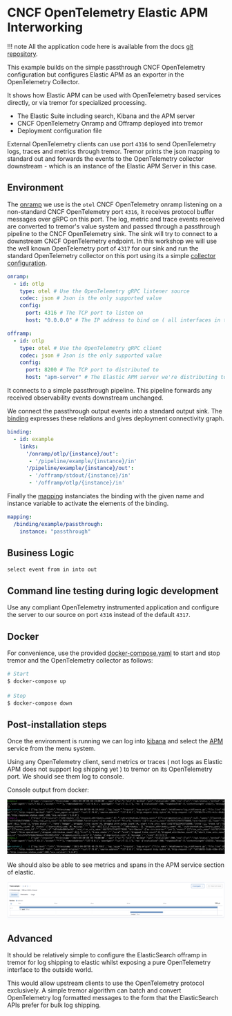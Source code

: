 # CNCF OpenTelemetry Elastic APM Interworking

!!! note
    All the application code here is available from the docs [git repository](https://github.com/tremor-rs/tremor-www-docs/tree/main/docs/workshop/examples/44_otel_elastic_apm).

This example builds on the simple passthrough CNCF OpenTelemetry
configuration but configures Elastic APM as an exporter in the
OpenTelemetry Collector.

It shows how Elastic APM can be used with OpenTelemetry based services directly, or via
tremor for specialized processing.

* The Elastic Suite including search, Kibana and the APM server
* CNCF OpenTelemetry Onramp and Offramp deployed into tremor
* Deployment configuration file

External OpenTelemetry clients can use port `4316` to send OpenTelemetry logs, traces and metrics
through tremor. Tremor prints the json mapping to standard out and forwards the events to the
OpenTelemetry collector downstream - which is an instance of the Elastic APM Server in this case.

## Environment

The [onramp](etc/tremor/config/00_ramps.yaml) we use is the `otel` CNCF OpenTelemetry onramp listening on a non-standard CNCF OpenTelemetry port `4316`, it receives protocol buffer messages over gRPC on this port. The log, metric and trace events received are converted to tremor's value system and passed through a passthrough pipeline to the CNCF OpenTelemetry sink. The sink will try to connect to a downstream CNCF OpenTelemetry endpoint. In this workshop we will use the well known OpenTelemetry port of `4317` for our sink and run the standard OpenTelemetry collector on this port using its a simple [collector configuration](etc/otel/collector.yaml).

```yaml
onramp:
  - id: otlp
    type: otel # Use the OpenTelemetry gRPC listener source
    codec: json # Json is the only supported value
    config:
      port: 4316 # The TCP port to listen on
      host: "0.0.0.0" # The IP address to bind on ( all interfaces in this case )
```

```yaml
offramp:
  - id: otlp
    type: otel # Use the OpenTelemetry gRPC client
    codec: json # Json is the only supported value
    config:
      port: 8200 # The TCP port to distributed to
      host: "apm-server" # The Elastic APM server we're distributing to
```

It connects to a simple passthrough pipeline. This pipeline forwards any received
observability events downstream unchanged.

We connect the passthrough output events into a standard output sink.
The [binding](./etc/tremor/config/01_binding.yaml) expresses these relations and gives deployment connectivity graph.

```yaml
binding:
  - id: example
    links:
      '/onramp/otlp/{instance}/out':
       - '/pipeline/example/{instance}/in'
      '/pipeline/example/{instance}/out':
       - '/offramp/stdout/{instance}/in'
       - '/offramp/otlp/{instance}/in'
```

Finally the [mapping](./etc/tremor/config/02_mapping.yaml) instanciates the binding with the given name and instance variable to activate the elements of the binding.

```yaml
mapping:
  /binding/example/passthrough:
    instance: "passthrough"
```

## Business Logic

```trickle
select event from in into out
```

## Command line testing during logic development

Use any compliant OpenTelemetry instrumented application and configure the
server to our source on port `4316` instead of the default `4317`.

## Docker

For convenience, use the provided [docker-compose.yaml](./docker-compose.yaml) to
start and stop tremor and the OpenTelemetry collector as follows:

```bash
# Start
$ docker-compose up

# Stop
$ docker-compose down
```

## Post-installation steps

Once the environment is running we can log into [kibana](http://localhost:5601) and
select the [APM](http://localhost:5601/app/apm/services?rangeFrom=now-15m&rangeTo=now) service
from the menu system.

Using any OpenTelemetry client, send metrics or traces ( not logs as Elastic APM does not support
log shipping yet ) to tremor on its OpenTelemetry port. We should see them log to console.

Console output from docker:

![console](./console-log.png)

We should also be able to see metrics and spans in the APM service section of elastic.

![elastic-apm](elastic-span.png)

## Advanced

It should be relatively simple to configure the ElasticSearch offramp in tremor for log shipping to elastic whilst exposing a pure OpenTelemetry interface to the outside world.

This would allow upstream clients to use the OpenTelemetry protocol exclusively. A simple tremor algorithm can batch and convert OpenTelemetry log formatted messages to the form that the ElasticSearch APIs prefer for bulk log shipping.